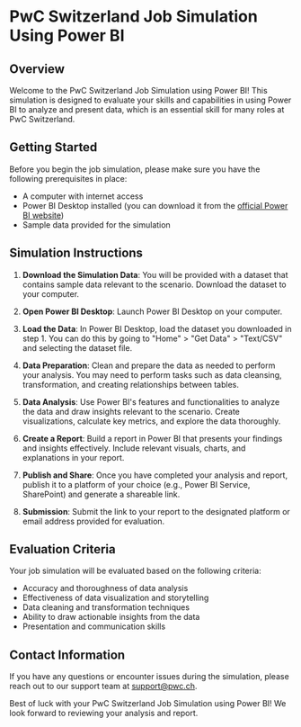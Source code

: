 # PwC Switzerland Job Simulation Using Power BI

## Overview

Welcome to the PwC Switzerland Job Simulation using Power BI! This simulation is designed to evaluate your skills and capabilities in using Power BI to analyze and present data, which is an essential skill for many roles at PwC Switzerland.

## Getting Started

Before you begin the job simulation, please make sure you have the following prerequisites in place:

- A computer with internet access
- Power BI Desktop installed (you can download it from the [official Power BI website](https://powerbi.microsoft.com/en-us/desktop/))
- Sample data provided for the simulation

## Simulation Instructions

1. **Download the Simulation Data**: You will be provided with a dataset that contains sample data relevant to the scenario. Download the dataset to your computer.

2. **Open Power BI Desktop**: Launch Power BI Desktop on your computer.

3. **Load the Data**: In Power BI Desktop, load the dataset you downloaded in step 1. You can do this by going to "Home" > "Get Data" > "Text/CSV" and selecting the dataset file.

4. **Data Preparation**: Clean and prepare the data as needed to perform your analysis. You may need to perform tasks such as data cleansing, transformation, and creating relationships between tables.

5. **Data Analysis**: Use Power BI's features and functionalities to analyze the data and draw insights relevant to the scenario. Create visualizations, calculate key metrics, and explore the data thoroughly.

6. **Create a Report**: Build a report in Power BI that presents your findings and insights effectively. Include relevant visuals, charts, and explanations in your report.

7. **Publish and Share**: Once you have completed your analysis and report, publish it to a platform of your choice (e.g., Power BI Service, SharePoint) and generate a shareable link.

8. **Submission**: Submit the link to your report to the designated platform or email address provided for evaluation.

## Evaluation Criteria

Your job simulation will be evaluated based on the following criteria:

- Accuracy and thoroughness of data analysis
- Effectiveness of data visualization and storytelling
- Data cleaning and transformation techniques
- Ability to draw actionable insights from the data
- Presentation and communication skills

## Contact Information

If you have any questions or encounter issues during the simulation, please reach out to our support team at [support@pwc.ch](mailto:support@pwc.ch).

Best of luck with your PwC Switzerland Job Simulation using Power BI! We look forward to reviewing your analysis and report.
